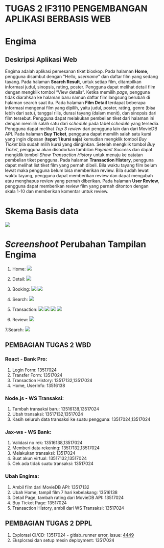 # TUGAS 2 IF3110 PENGEMBANGAN APLIKASI BERBASIS WEB
# Engima

## Deskripsi Aplikasi Web
Engima adalah aplikasi pemesanan tiket bioskop. Pada halaman **Home**, pengguna disambut dengan "Hello, *username*" dan daftar film yang sedang tayang. Pada halaman **Search Result**, untuk setiap film, ditampilkan informasi judul, sinopsis, rating, poster. Pengguna dapat melihat detail film dengan mengklik tombol “View details”. Ketika memilih *page*, pengguna tidak diarahkan ke halaman baru namun daftar film langsung berubah di halaman search saat itu.
Pada halaman **Film Detail** terdapat beberapa informasi mengenai film yang dipilih, yaitu judul, poster, rating, genre (bisa lebih dari satu), tanggal rilis, durasi tayang (dalam menit), dan sinopsis dari film tersebut.
Pengguna dapat melakukan pembelian tiket dari halaman ini dengan memilih salah satu dari *schedule* pada tabel *schedule* yang tersedia.
Pengguna dapat melihat *Top 3 review* dari pengguna lain dan dari MovieDB API. Pada halaman **Buy Ticket**, pengguna dapat memilih salah satu kursi yang ingin dipesan (**tepat 1 kursi saja**) kemudian mengklik tombol *Buy Ticket* bila sudah milih kursi yang diinginkan.
Setelah mengklik tombol *Buy Ticket*, pengguna akan disodorkan tambilan *Payment Success* dan dapat mengklik tombol *Show Transaction History* untuk menuju ke catatan pembelian tiket pengguna.
Pada halaman **Transaction History**, pengguna dapat melihat list tiket film yang pernah dibeli. Bila waktu tayang film belum lewat maka pengguna belum bisa memberikan review. Bila sudah lewat waktu tayang, pengguna dapat memberikan review dan dapat mengubah atau menghapus review yang pernah diberikan.
Pada halaman **User Review**, pengguna dapat memberikan review film yang pernah ditonton dengan skala 1-10 dan memberikan komentar untuk review.

# Skema Basis data
   ![](doc/engima_sql.png)
# *Screenshoot* Perubahan Tampilan Engima


1. Home: 
   ![](doc/home.png)
   
2. Detail:
   ![](doc/movieDetail.png)
   
3. Booking:
  ![](doc/booking.png)
  ![](doc/booking2.png)
  
4. Search: 
  ![](doc/search.png)
  
5. Transaction:
  ![](doc/Transaction1.png)
  ![](doc/Transaction2.png)
  ![](doc/Transaction3.png)
  ![](doc/Transaction4.png)
  
6. Review: 
  ![](doc/Review.png)
  
7.Search:
  ![](doc/search.png)
  
## PEMBAGIAN TUGAS 2 WBD

### React - Bank Pro:
1. Login Form: 13517024
2. Transfer Form: 13517024
3. Transaction History: 13517132,13517024
4. Home, UserInfo: 13516138

### Node.js - WS Transaksi:
1. Tambah transaksi baru: 13516138,13517024
2. Ubah transaksi: 13517132,13517024
3. Kasih seluruh data transaksi ke suatu pengguna: 13517024,13517024

### Jax-ws - WS Bank:
1. Validasi no rek: 13516138,13517024
2. Memberi data rekening: 13517132,13517024
3. Melakukan transaksi: 13517024
4. Buat akun virtual: 13517132,13517024
5. Cek ada tidak suatu transaksi: 13517024

### Ubah Engima:
1. Ambil film dari MovieDB API: 13517132
2. Ubah Home, tampil film 7 hari kebelakang: 13516138
3. Detail Page, tambah rating dari MovieDB API: 13517024
4. Buy Ticket Page: 13517024
5. Transaction History, ambil dari WS Transaksi: 13517024


## PEMBAGIAN TUGAS 2 DPPL
1. Explorasi CI/CD: 13517024 - gitlab_runner error, issue: [4449](https://gitlab.com/gitlab-org/gitlab-runner/issues/4449)
2. Eksplorasi dan setup mesin deployment: 13517024
